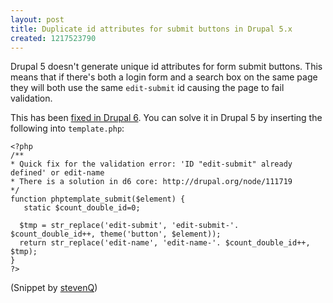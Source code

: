```yaml
--- 
layout: post
title: Duplicate id attributes for submit buttons in Drupal 5.x
created: 1217523790
---
```

Drupal 5 doesn't generate unique id attributes for form submit buttons. This means that if there's both a login form and a search box on the same page they will both use the same `edit-submit` id causing the page to fail validation.
<!--break-->

This has been [fixed in Drupal 6](http://drupal.org/node/111719). You can solve it in Drupal 5 by inserting the following into `template.php`:

    <?php
    /**
    * Quick fix for the validation error: 'ID "edit-submit" already defined' or edit-name
    * There is a solution in d6 core: http://drupal.org/node/111719
    */
    function phptemplate_submit($element) {
       static $count_double_id=0;
    
      $tmp = str_replace('edit-submit', 'edit-submit-'. $count_double_id++, theme('button', $element));
      return str_replace('edit-name', 'edit-name-'. $count_double_id++, $tmp);
    }
    ?>
(Snippet by [stevenQ](http://drupal.org/node/111719#comment-712049))

